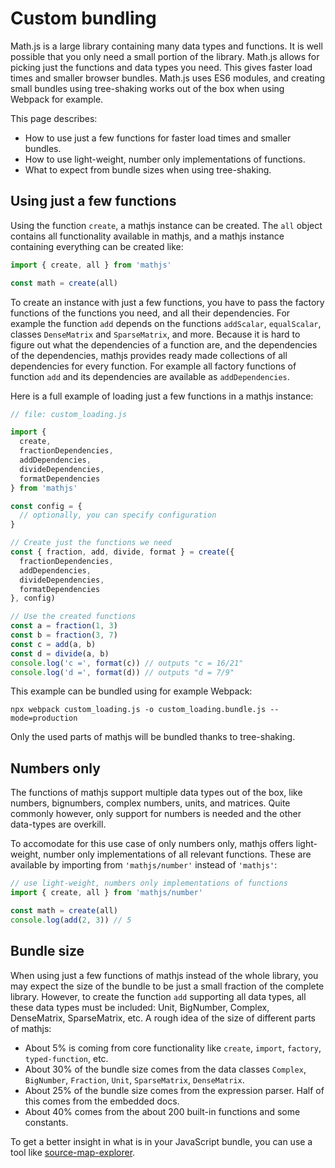 # Custom bundling

Math.js is a large library containing many data types and functions.
It is well possible that you only need a small portion of the library.
Math.js allows for picking just the functions and data types you need.
This gives faster load times and smaller browser bundles. Math.js uses
ES6 modules, and creating small bundles using tree-shaking works out of
the box when using Webpack for example.

This page describes:

- How to use just a few functions for faster load times and smaller bundles.
- How to use light-weight, number only implementations of functions.
- What to expect from bundle sizes when using tree-shaking.

## Using just a few functions

Using the function `create`, a mathjs instance can be created.
The `all` object contains all functionality available in mathjs,
and a mathjs instance containing everything can be created like:

```js
import { create, all } from 'mathjs'

const math = create(all)
```

To create an instance with just a few functions, you have to pass the
factory functions of the functions you need, and all their dependencies.
For example the function `add` depends on the functions `addScalar`,
`equalScalar`, classes `DenseMatrix` and `SparseMatrix`, and more.
Because it is hard to figure out what the dependencies of a function are,
and the dependencies of the dependencies, mathjs provides ready made
collections of all dependencies for every function. For example all
factory functions of function `add` and its dependencies are available
as `addDependencies`.

Here is a full example of loading just a few functions in a mathjs instance:

```js
// file: custom_loading.js

import {
  create,
  fractionDependencies,
  addDependencies,
  divideDependencies,
  formatDependencies
} from 'mathjs'

const config = {
  // optionally, you can specify configuration
}

// Create just the functions we need
const { fraction, add, divide, format } = create({
  fractionDependencies,
  addDependencies,
  divideDependencies,
  formatDependencies
}, config)

// Use the created functions
const a = fraction(1, 3)
const b = fraction(3, 7)
const c = add(a, b)
const d = divide(a, b)
console.log('c =', format(c)) // outputs "c = 16/21"
console.log('d =', format(d)) // outputs "d = 7/9"
```

This example can be bundled using for example Webpack:

```
npx webpack custom_loading.js -o custom_loading.bundle.js --mode=production
```

Only the used parts of mathjs will be bundled thanks to tree-shaking.


## Numbers only

The functions of mathjs support multiple data types out of the box, like
numbers, bignumbers, complex numbers, units, and matrices. Quite commonly however,
only support for numbers is needed and the other data-types are overkill.

To accomodate for this use case of only numbers only, mathjs offers light-weight,
number only implementations of all relevant functions. These are available by
importing from `'mathjs/number'` instead of `'mathjs'`:

```js
// use light-weight, numbers only implementations of functions
import { create, all } from 'mathjs/number'

const math = create(all)
console.log(add(2, 3)) // 5
```

## Bundle size

When using just a few functions of mathjs instead of the whole library,
you may expect the size of the bundle to be just a small fraction of the
complete library. However, to create the function `add` supporting all data
types, all these data types must be included: Unit, BigNumber, Complex,
DenseMatrix, SparseMatrix, etc. A rough idea of the size of different parts of
mathjs:

- About 5% is coming from core functionality like `create`, `import`, `factory`,
  `typed-function`, etc.
- About 30% of the bundle size comes from the data classes `Complex`, `BigNumber`, `Fraction`, `Unit`, `SparseMatrix`, `DenseMatrix`.
- About 25%  of the bundle size comes from the expression parser.
  Half of this comes from the embedded docs.
- About 40% comes from the about 200 built-in functions and some constants.

To get a better insight in what is in your JavaScript bundle, you can use
a tool like [source-map-explorer](https://github.com/danvk/source-map-explorer).
